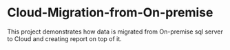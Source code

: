 # Cloud-Migration-from-On-premise
This project demonstrates how data is migrated from On-premise sql server to Cloud and creating report on top of it.
